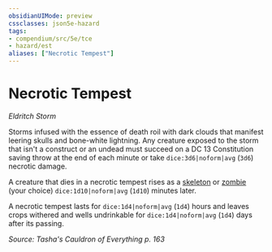 ```yaml
---
obsidianUIMode: preview
cssclasses: json5e-hazard
tags:
- compendium/src/5e/tce
- hazard/est
aliases: ["Necrotic Tempest"]
---
```

# Necrotic Tempest
*Eldritch Storm*  

Storms infused with the essence of death roil with dark clouds that manifest leering skulls and bone-white lightning. Any creature exposed to the storm that isn't a construct or an undead must succeed on a DC 13 Constitution saving throw at the end of each minute or take `dice:3d6|noform|avg` (`3d6`) necrotic damage.

A creature that dies in a necrotic tempest rises as a [skeleton](2-Mechanics/CLI/bestiary/undead/skeleton.md) or [zombie](2-Mechanics/CLI/bestiary/undead/zombie.md) (your choice) `dice:1d10|noform|avg` (`1d10`) minutes later.

 A necrotic tempest lasts for `dice:1d4|noform|avg` (`1d4`) hours and leaves crops withered and wells undrinkable for `dice:1d4|noform|avg` (`1d4`) days after its passing.

*Source: Tasha's Cauldron of Everything p. 163*